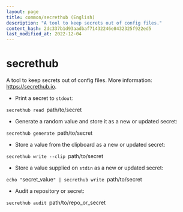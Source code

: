 ```yaml
---
layout: page
title: common/secrethub (English)
description: "A tool to keep secrets out of config files."
content_hash: 2dc337b1d93aadbaf71432246e8432325f922ed5
last_modified_at: 2022-12-04
---
```

# secrethub

A tool to keep secrets out of config files.
More information: <https://secrethub.io>.

- Print a secret to `stdout`:

`secrethub read `<span class="tldr-var badge badge-pill bg-dark-lm bg-white-dm text-white-lm text-dark-dm font-weight-bold">path/to/secret</span>

- Generate a random value and store it as a new or updated secret:

`secrethub generate `<span class="tldr-var badge badge-pill bg-dark-lm bg-white-dm text-white-lm text-dark-dm font-weight-bold">path/to/secret</span>

- Store a value from the clipboard as a new or updated secret:

`secrethub write --clip `<span class="tldr-var badge badge-pill bg-dark-lm bg-white-dm text-white-lm text-dark-dm font-weight-bold">path/to/secret</span>

- Store a value supplied on `stdin` as a new or updated secret:

`echo "`<span class="tldr-var badge badge-pill bg-dark-lm bg-white-dm text-white-lm text-dark-dm font-weight-bold">secret_value</span>`" | secrethub write `<span class="tldr-var badge badge-pill bg-dark-lm bg-white-dm text-white-lm text-dark-dm font-weight-bold">path/to/secret</span>

- Audit a repository or secret:

`secrethub audit `<span class="tldr-var badge badge-pill bg-dark-lm bg-white-dm text-white-lm text-dark-dm font-weight-bold">path/to/repo_or_secret</span>
